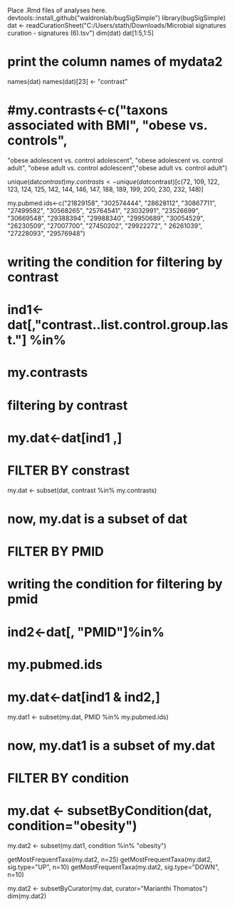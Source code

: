 Place .Rmd files of analyses here.
devtools::install_github("waldronlab/bugSigSimple")
library(bugSigSimple)
dat <- readCurationSheet("C:/Users/stath/Downloads/Microbial signatures curation - signatures (6).tsv")
dim(dat)
dat[1:5,1:5]

# print the column names of mydata2
names(dat)
names(dat)[23] <- "contrast"


# #my.contrasts<-c("taxons associated with BMI", "obese vs. controls",
"obese adolescent vs. control adolescent", "obese adolescent vs. control adult",
"obese adult vs. control adolescent","obese adult vs. control adult")

unique(dat$contrast)
my.contrasts <- unique(dat$contrast)[c(72, 109, 122, 123, 124, 125, 142, 144,
                                       146, 147, 188, 189, 199, 200, 230, 232,
                                       148)]

my.pubmed.ids<-c("21829158", "302574444", "28628112", "30867711", "27499582",
                 "30568265", "25764541", "23032991", "23526699", "30669548",
                 "29388394", "29988340", "29950689", "30054529", "26230509",
                 "27007700", "27450202", "29922272", " 26261039", "27228093",
                 "29576948")


# writing the condition for filtering by contrast
# ind1<-dat[,"contrast..list.control.group.last."] %in%
#   my.contrasts

# filtering by contrast
# my.dat<-dat[ind1 ,]

# FILTER BY constrast
my.dat <- subset(dat, contrast %in% my.contrasts)
# now, my.dat is a subset of dat 

# FILTER BY PMID 

# writing the condition for filtering by pmid
# ind2<-dat[, "PMID"]%in%
#   my.pubmed.ids
# 
# my.dat<-dat[ind1 & ind2,]

my.dat1 <- subset(my.dat, PMID %in% my.pubmed.ids)
# now, my.dat1 is a subset of my.dat


# FILTER BY condition
# my.dat <- subsetByCondition(dat, condition="obesity")

my.dat2 <- subset(my.dat1, condition %in% "obesity")


getMostFrequentTaxa(my.dat2, n=25)
getMostFrequentTaxa(my.dat2, sig.type="UP", n=10)
getMostFrequentTaxa(my.dat2, sig.type="DOWN", n=10)


my.dat2 <- subsetByCurator(my.dat, curator="Marianthi Thomatos")
dim(my.dat2)





